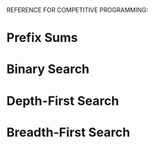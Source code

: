 REFERENCE FOR COMPETITIVE PROGRAMMING:

# Prefix Sums

# Binary Search

# Depth-First Search

# Breadth-First Search


